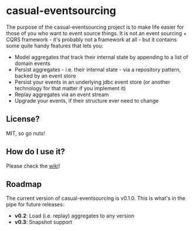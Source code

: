# casual-eventsourcing
The purpose of the casual-eventsourcing project is to make life easier for those of you who want to event source things. It is not an event sourcing + CQRS framework - it's probably not a framework at all - but it contains some quite handy features that lets you:

* Model aggregates that track their internal state by appending to a list of domain events
* Persist aggregates - i.e. their internal state - via a repository pattern, backed by an event store
* Persist your events in an underlying jdbc event store (or another technology for that matter if you implement it)
* Replay aggregates via an event stream
* Upgrade your events, if their structure ever need to change

## License?
MIT, so go nuts!

## How do I use it?
Please check the [wiki](https://github.com/indifferen7/casual-eventsourcing/wiki)!

## Roadmap
The current version of casual-eventsourcing is v0.1.0. This is what's in the pipe for future releases:
* **v0.2**: Load (i.e. replay) aggregates to any version
* **v0.3**: Snapshot support
